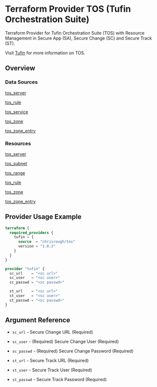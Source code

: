 # Terraform Provider TOS (Tufin Orchestration Suite)

Terraform Provider for Tufin Orchestration Suite (TOS) with Resource Management in Secure App (SA), Secure Change (SC) and
Secure Track (ST).

Visit [Tufin](https://tufin.com) for more information on TOS.

## Overview

### Data Sources

[tos_server](data-sources/server.md)

[tos_rule](data-sources/rule.md)

[tos_service](data-sources/service.md)

[tos_zone](data-sources/zone.md)

[tos_zone_entry](data-sources/zone_entry.md)


### Resources

[tos_server](resources/server.md)

[tos_subnet](resources/subnet.md)

[tos_range](resources/range.md)

[tos_rule](resources/rule.md)

[tos_zone](resources/zone.md)

[tos_zone_entry](resources/zone_entry.md)


## Provider Usage Example

```terraform
terraform {
  required_providers {
    tufin = {
      source  = "chrisrough/tos"
      version = "1.0.3"
    }
  }
}

provider "tufin" {
  sc_url    = "<sc url>"
  sc_user   = "<sc user>"
  sc_passwd = "<sc passwd>"

  st_url    = "<sc url>"
  st_user   = "<sc user>"
  st_passwd = "<sc passwd>"
}
```

## Argument Reference

* `sc_url` - Secure Change URL (Required)
* `sc_user` - (Required) Secure Change User (Required)
* `sc_passwd` - (Required) Secure Change Password (Required)

* `st_url` - Secure Track URL (Required)
* `st_user` - Secure Track User (Required)
* `st_passwd` - Secure Track Password (Required)
